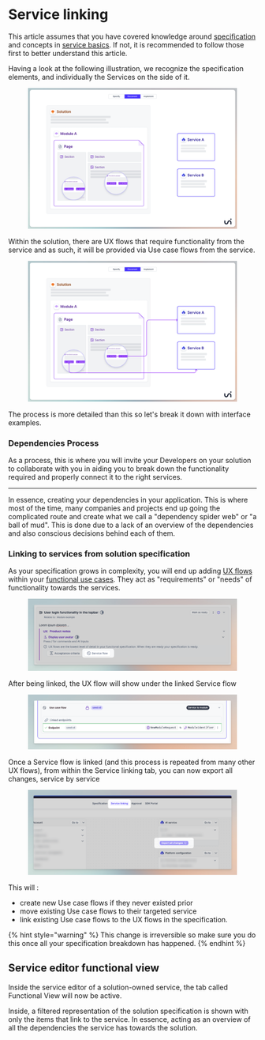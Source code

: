 # Service linking

This article assumes that you have covered knowledge around [specification](../ported-specification/) and concepts in [service basics](service-basics.md).  If not, it is recommended to follow those first to better understand this article.

Having a look at the following illustration, we recognize the specification elements, and individually the Services on the side of it.&#x20;

<figure><img src="../../.gitbook/assets/CleanShot 2024-04-12 at 09.06.55.png" alt=""><figcaption></figcaption></figure>

Within the solution, there are UX flows that require functionality from the service and as such, it will be provided via Use case flows from the service.&#x20;

<figure><img src="../../.gitbook/assets/CleanShot 2024-04-12 at 09.08.40.png" alt=""><figcaption></figcaption></figure>

The process is more detailed than this so let's break it down with interface examples.&#x20;



### Dependencies Process&#x20;

As a process, this is where you will invite your Developers on your solution to collaborate with you in aiding you to break down the functionality required and properly connect it to the right services.

***

In essence, creating your dependencies in your application. This is where most of the time, many companies and projects end up going the complicated route and create what we call a "dependency spider web" or "a ball of mud". This is done due to a lack of an overview of the dependencies and also conscious decisions behind each of them.&#x20;

### Linking to services from solution specification

As your specification grows in complexity, you will end up adding [UX flows](../ported-specification/solution-basics.md#ux-flow) within your [functional use cases](../ported-specification/solution-basics.md#functional-use-case). They act as "requirements" or "needs" of functionality towards the services.&#x20;

<figure><img src="../../.gitbook/assets/CleanShot 2024-04-12 at 09.40.51@2x.png" alt=""><figcaption></figcaption></figure>

After being linked, the UX flow will show under the linked Service flow

<figure><img src="../../.gitbook/assets/CleanShot 2024-04-12 at 16.01.47.png" alt=""><figcaption></figcaption></figure>

Once a Service flow is linked (and this process is repeated from many other UX flows), from within the Service linking tab, you can now export all changes, service by service

<figure><img src="../../.gitbook/assets/CleanShot 2024-04-12 at 15.56.17 (2).png" alt=""><figcaption></figcaption></figure>

This will :

* create new Use case flows if they never existed prior
* move existing Use case flows to their targeted service
* link existing Use case flows to the UX flows in the specification.&#x20;

{% hint style="warning" %}
This change is irreversible so make sure you do this once all your specification breakdown has happened.
{% endhint %}



## Service editor functional view

Inside the service editor of a solution-owned service, the tab called Functional View will now be active.

Inside, a filtered representation of the solution specification is shown with only the items that link to the service. In essence, acting as an overview of all the dependencies the service has towards the solution.



